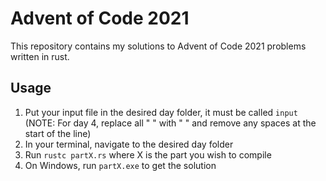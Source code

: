 # Advent of Code 2021

This repository contains my solutions to Advent of Code 2021 problems written in rust.

## Usage

1. Put your input file in the desired day folder, it must be called `input` (NOTE: For day 4, replace all "  " with " " and remove any spaces at the start of the line)
2. In your terminal, navigate to the desired day folder
3. Run `rustc partX.rs` where X is the part you wish to compile
4. On Windows, run `partX.exe` to get the solution
